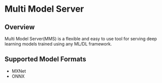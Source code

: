 # Multi Model Server
## Overview
Multi Model Server(MMS) is a flexible and easy to use tool for serving deep learning models trained using any ML/DL framework.

## Supported Model Formats
* MXNet
* ONNX